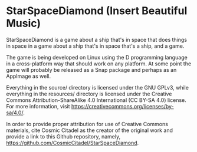# StarSpaceDiamond (Insert Beautiful Music)

StarSpaceDiamond is a game about a ship that's in space that does things in space in a game about a ship that's in space that's a ship, and a game.

The game is being developed on Linux using the D programming language in a cross-platform way that should work on any platform.  At some point the game will probably be released as a Snap package and perhaps as an AppImage as well.

Everything in the source/ directory is licensed under the GNU GPLv3, while everything in the resources/ directory is licensed under the Creative Commons Attribution-ShareAlike 4.0 International (CC BY-SA 4.0) license.  For more information, visit https://creativecommons.org/licenses/by-sa/4.0/.

In order to provide proper attribution for use of Creative Commons materials, cite Cosmic Citadel as the creator of the original work and provide a link to this Github repository, namely, https://github.com/CosmicCitadel/StarSpaceDiamond.

